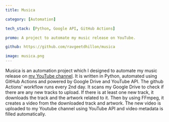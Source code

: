 ```yaml
---
title: Musica

category: [Automation]

tech_stack: [Python, Google API, GitHub Actions]

promo: A project to automate my music release on YouTube.

github: https://github.com/ravgeetdhillon/musica

image: musica.png
---
```


Musica is an automation project which I designed to automate my music release on [my YouTube channel](https://youtube.com/ravdmusic). It is written in Python, automated using GitHub Actions and powered by Google Drive and YouTube API. The github Actions' workflow runs every 2nd day. It scans my Google Drive to check if there are any new tracks to upload. If there is at least one new track, it downloads the track and the artwork related to it. Then by using FFmpeg, it creates a video from the downloaded track and artwork. The new video is uploaded to my Youtube channel using YouTube API and video metadata is filled automatically.
